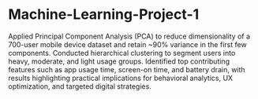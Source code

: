 # Machine-Learning-Project-1

Applied Principal Component Analysis (PCA) to reduce dimensionality of a 700-user mobile device dataset and retain ~90% variance in the first few components. Conducted hierarchical clustering to segment users into heavy, moderate, and light usage groups. Identified top contributing features such as app usage time, screen-on time, and battery drain, with results highlighting practical implications for behavioral analytics, UX optimization, and targeted digital strategies.
